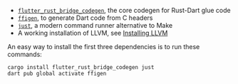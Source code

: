 - [`flutter_rust_bridge_codegen`](https://lib.rs/crates/flutter_rust_bridge_codegen), the core codegen for Rust-Dart glue code
- [`ffigen`](https://pub.dev/packages/ffigen), to generate Dart code from C headers
- [`just`](https://github.com/casey/just), a modern command runner alternative to Make
- A working installation of LLVM, see [Installing LLVM](https://pub.dev/packages/ffigen#installing-llvm)

An easy way to install the first three dependencies is to run these commands:

```shell
cargo install flutter_rust_bridge_codegen just
dart pub global activate ffigen
```
